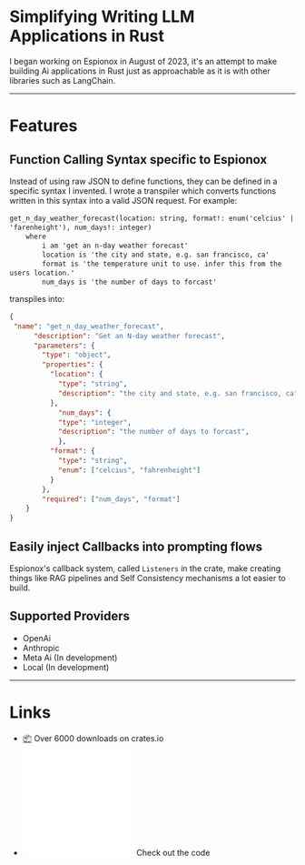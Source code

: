 # Simplifying Writing LLM Applications in Rust

I began working on Espionox in August of 2023, it's an attempt to make
building Ai applications in Rust just as approachable as it is with other
libraries such as LangChain. 

---
# Features 
## Function Calling Syntax specific to Espionox
Instead of using raw JSON to define functions, they can be defined in a specific syntax I invented. I wrote a transpiler which converts functions written in this
syntax into a valid JSON request. For example: 

```
get_n_day_weather_forecast(location: string, format!: enum('celcius' | 'farenheight'), num_days!: integer)
    where 
        i am 'get an n-day weather forecast'
        location is 'the city and state, e.g. san francisco, ca'
        format is 'the temperature unit to use. infer this from the users location.'
        num_days is 'the number of days to forcast'
```

transpiles into:

```json
{
 "name": "get_n_day_weather_forecast",
      "description": "Get an N-day weather forecast",
      "parameters": {
        "type": "object",
        "properties": {
          "location": {
            "type": "string",
            "description": "the city and state, e.g. san francisco, ca"
          },
            "num_days": {
            "type": "integer",
            "description": "the number of days to forcast",
            },
          "format": {
            "type": "string",
            "enum": ["celcius", "fahrenheight"]
          }
        },
        "required": ["num_days", "format"]
    }
}
```

## Easily inject Callbacks into prompting flows
Espionox's callback system, called `Listeners` in the crate, make creating things like RAG pipelines and Self Consistency mechanisms a lot easier to build.

## Supported Providers
* OpenAi
* Anthropic
* Meta Ai (In development) 
* Local (In development) 
---

# Links
- [📦](https://crates.io/crates/espionox) Over 6000 downloads on crates.io 
- [![small-github-img](/public/assets/logos/github-mark-white.svg)](https://github.com/voidKandy/espionox/tree/master) Check out the code

